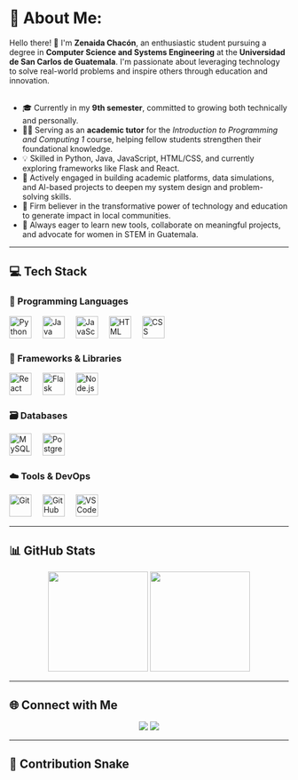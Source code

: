 # 💫 About Me:
Hello there! 👋 I'm **Zenaida Chacón**, an enthusiastic student pursuing a degree in **Computer Science and Systems Engineering** at the **Universidad de San Carlos de Guatemala**. I'm passionate about leveraging technology to solve real-world problems and inspire others through education and innovation.<br><br>
- 🎓 Currently in my **9th semester**, committed to growing both technically and personally.<br>
- 🧑‍🏫 Serving as an **academic tutor** for the *Introduction to Programming and Computing 1* course, helping fellow students strengthen their foundational knowledge.<br>
- 💡 Skilled in Python, Java, JavaScript, HTML/CSS, and currently exploring frameworks like Flask and React.<br>
- 🔭 Actively engaged in building academic platforms, data simulations, and AI-based projects to deepen my system design and problem-solving skills.<br>
- 🌟 Firm believer in the transformative power of technology and education to generate impact in local communities.<br>
- 🚀 Always eager to learn new tools, collaborate on meaningful projects, and advocate for women in STEM in Guatemala.

---

## 💻 Tech Stack

### 🔷 Programming Languages
<div align="left">
  <img src="https://skillicons.dev/icons?i=py" height="40" alt="Python" title="Python"/>
  <img width="12" />
  <img src="https://skillicons.dev/icons?i=java" height="40" alt="Java" title="Java"/>
  <img width="12" />
  <img src="https://skillicons.dev/icons?i=js" height="40" alt="JavaScript" title="JavaScript"/>
  <img width="12" />
  <img src="https://skillicons.dev/icons?i=html" height="40" alt="HTML" title="HTML"/>
  <img width="12" />
  <img src="https://skillicons.dev/icons?i=css" height="40" alt="CSS" title="CSS"/>
</div>

### 🚀 Frameworks & Libraries
<div align="left">
  <img src="https://skillicons.dev/icons?i=react" height="40" alt="React" title="React"/>
  <img width="12" />
  <img src="https://skillicons.dev/icons?i=flask" height="40" alt="Flask" title="Flask"/>
  <img width="12" />
  <img src="https://skillicons.dev/icons?i=nodejs" height="40" alt="Node.js" title="Node.js"/>
</div>

### 🗃️ Databases
<div align="left">
  <img src="https://skillicons.dev/icons?i=mysql" height="40" alt="MySQL" title="MySQL"/>
  <img width="12" />
  <img src="https://skillicons.dev/icons?i=postgres" height="40" alt="PostgreSQL" title="PostgreSQL"/>
</div>

### ☁️ Tools & DevOps
<div align="left">
  <img src="https://skillicons.dev/icons?i=git" height="40" alt="Git" title="Git"/>
  <img width="12" />
  <img src="https://skillicons.dev/icons?i=github" height="40" alt="GitHub" title="GitHub"/>
  <img width="12" />
  <img src="https://skillicons.dev/icons?i=vscode" height="40" alt="VSCode" title="Visual Studio Code"/>
</div>

---

## 📊 GitHub Stats

<p align="center">
  <img src="https://github-readme-stats.vercel.app/api?username=ZenaidaChacon&show_icons=true&theme=tokyonight" height="180px" />
  <img src="https://github-readme-stats.vercel.app/api/top-langs/?username=ZenaidaChacon&layout=compact&theme=tokyonight" height="180px"/>
</p>

---

## 🌐 Connect with Me

<p align="center">
  <a href="mailto:zchacon@correo.usac.edu.gt"><img src="https://img.shields.io/badge/Correo%20USAC-D14836?style=for-the-badge&logo=gmail&logoColor=white" /></a>
  <a href="https://www.linkedin.com/in/zchacon"><img src="https://img.shields.io/badge/LinkedIn-0A66C2?style=for-the-badge&logo=linkedin&logoColor=white" /></a>
</p>

---

## 🐍 Contribution Snake

<p align="center">
  <img src="https://raw.githubusercontent.com/rfyiamcool/rfyiamco
